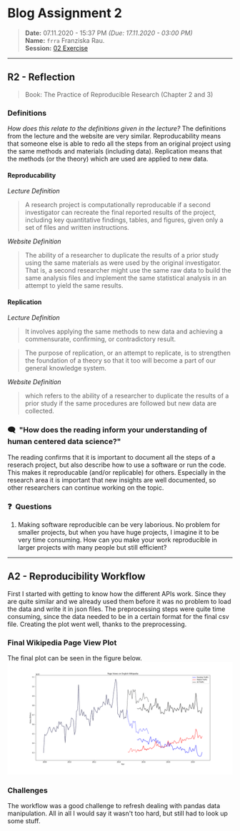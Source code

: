 # Blog Assignment 2
> **Date:** 07.11.2020 - 15:37 PM *(Due: 17.11.2020 - 03:00 PM)*  
> **Name:** `frra` Franziska Rau.  
> **Session:** [02 Exercise](https://github.com/FUB-HCC/hcds-winter-2020/wiki/02_exercise)   
----

## R2 - Reflection
> Book: The Practice of Reproducible Research (Chapter 2 and 3)

### Definitions
_How does this relate to the definitions given in the lecture?_
The definitions from the lecture and the website are very similar. Reproducability means that someone else is able to redo all the steps from an original project using the same methods and materials (including data). Replication means that the methods (or the theory) which are used are applied to new data. 
#### Reproducability
_Lecture Definition_
>A research project is computationally reproducable if a second investigator can recreate the final reported results of the project, including key quantitative findings, tables, and figures, given only a set of files and written instructions. 

_Website Definition_
>The ability of a researcher to duplicate the results of a prior study using the same materials as were used by the original investigator. That is, a second researcher might use the same raw data to build the same analysis files and implement the same statistical analysis in an attempt to yield the same results.

#### Replication

_Lecture Definition_
>It involves applying the same methods to new data and achieving a commensurate, confirming, or contradictory result.

>The purpose of replication, or an attempt to replicate, is to strengthen the foundation of a theory so that it too will become a part of our general knowledge system.

_Website Definition_
>which refers to the ability of a researcher to duplicate the results of a prior study if the same procedures are followed but new data are collected.



### 🗨️&nbsp; "How does the reading inform your understanding of human centered data science?"  
The reading confirms that it is important to document all the steps of a reserach project, but also describe how to use a software or run the code. This makes it reproducable (and/or replicable) for others. Especially in the research area it is important that new insights are well documented, so other researchers can continue working on the topic. 

### ❓&nbsp; Questions

1. Making software reproducible can be very laborious. No problem for smaller projects, but when you have huge projects, I imagine it to be very time consuming. How can you make your work reproducible in larger projects with many people but still efficient?

***

## A2 - Reproducibility Workflow
First I started with getting to know how the different APIs work. Since they are quite similar and we already used them before it was no problem to load the data and write it in json files. The preprocessing steps were quite time consuming, since the data needed to be in a certain format for the final csv file. Creating the plot went well, thanks to the preprocessing. 

### Final Wikipedia Page View Plot
The final plot can be seen in the figure below. 
![wiki.png](wiki.png)

### Challenges
The workflow was a good challenge to refresh dealing with pandas data manipulation. All in all I would say it wasn't too hard, but still had to look up some stuff.
